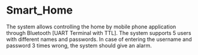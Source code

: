 # Smart_Home
The system allows controlling the home by mobile phone application through Bluetooth [UART Terminal with TTL].
The system supports 5 users with different names and passwords.
In case of entering the username and password 3 times wrong, the system should give an alarm.


